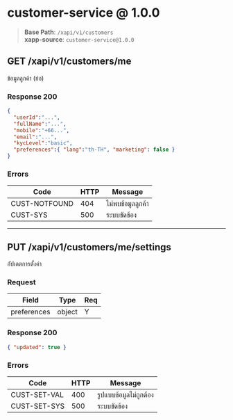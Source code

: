 # customer-service @ 1.0.0

> **Base Path**: `/xapi/v1/customers`  
> **xapp-source**: `customer-service@1.0.0`

## GET /xapi/v1/customers/me
ข้อมูลลูกค้า (ย่อ)

### Response 200
```json
{
  "userId":"...",
  "fullName":"...",
  "mobile":"+66...",
  "email":"...",
  "kycLevel":"basic",
  "preferences":{ "lang":"th-TH", "marketing": false }
}
```

### Errors
| Code | HTTP | Message |
|---|---|---|
| CUST-NOTFOUND | 404 | ไม่พบข้อมูลลูกค้า |
| CUST-SYS | 500 | ระบบขัดข้อง |

---

## PUT /xapi/v1/customers/me/settings
อัปเดตการตั้งค่า

### Request
| Field | Type | Req |
|---|---|---|
| preferences | object | Y | { "lang": "...", "marketing": true/false } |

### Response 200
```json
{ "updated": true }
```

### Errors
| Code | HTTP | Message |
|---|---|---|
| CUST-SET-VAL | 400 | รูปแบบข้อมูลไม่ถูกต้อง |
| CUST-SET-SYS | 500 | ระบบขัดข้อง |
